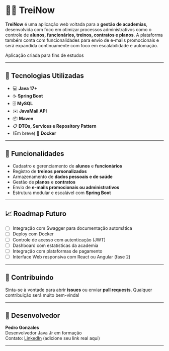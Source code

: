 # 🏋️‍♂️ TreiNow

**TreiNow** é uma aplicação web voltada para a **gestão de academias**, desenvolvida com foco em otimizar processos administrativos como o controle de **alunos, funcionários, treinos, contratos e planos**. A plataforma também conta com funcionalidades para envio de e-mails promocionais e será expandida continuamente com foco em escalabilidade e automação.

Aplicação criada para fins de estudos

---

## 🚀 Tecnologias Utilizadas

- 💻 **Java 17+**
- ☕ **Spring Boot**
- 🗄️ **MySQL**
- ✉️ **JavaMail API**
- 📦 **Maven**
- 📋 **DTOs, Services e Repository Pattern**
- (Em breve) 🐳 **Docker**

---

## 🎯 Funcionalidades

- Cadastro e gerenciamento de **alunos** e **funcionários**
- Registro de **treinos personalizados**
- Armazenamento de **dados pessoais e de saúde**
- Gestão de **planos** e **contratos**
- Envio de **e-mails promocionais ou administrativos**
- Estrutura modular e escalável com **Spring Boot**

---

## 📈 Roadmap Futuro

- [ ] Integração com Swagger para documentação automática
- [ ] Deploy com Docker
- [ ] Controle de acesso com autenticação (JWT)
- [ ] Dashboard com estatísticas da academia
- [ ] Integração com plataformas de pagamento
- [ ] Interface Web responsiva com React ou Angular (fase 2)

---

## 🤝 Contribuindo

Sinta-se à vontade para abrir **issues** ou enviar **pull requests**. Qualquer contribuição será muito bem-vinda!

---

## 👤 Desenvolvedor

**Pedro Gonzales**  
Desenvolvedor Java Jr em formação  
Contato: [LinkedIn](https://www.linkedin.com/) (adicione seu link real aqui)

---
